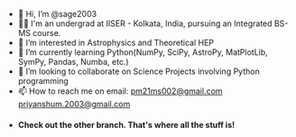 - 👋 Hi, I’m @sage2003
- 🙇‍♂️ I'm an undergrad at IISER - Kolkata, India, pursuing an Integrated BS-MS course.
- 👀 I’m interested in Astrophysics and Theoretical HEP
- 🌱 I’m currently learning Python(NumPy, SciPy, AstroPy, MatPlotLib, SymPy, Pandas, Numba, etc.)
- 💞️ I’m looking to collaborate on Science Projects involving Python programming
- 📫 How to reach me on email: pm21ms002@gmail.com
                               priyanshum.2003@gmail.com
- #### Check out the other branch. That's where all the stuff is!


<!---
priyanshu2003/priyanshu2003 is a ✨ special ✨ repository because its `README.md` (this file) appears on your GitHub profile.
You can click the Preview link to take a look at your changes.
--->
